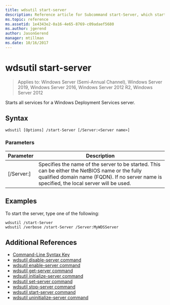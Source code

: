 ```yaml
---
title: wdsutil start-server
description: Reference article for Subcommand start-Server, which starts all services for a Windows Deployment Services server.
ms.topic: reference
ms.assetid: 1e4343e2-0a16-4e65-8769-c09adaef5680
ms.author: jgerend
author: JasonGerend
manager: mtillman
ms.date: 10/16/2017
---
```

# wdsutil start-server

> Applies to: Windows Server (Semi-Annual Channel), Windows Server 2019, Windows Server 2016, Windows Server 2012 R2, Windows Server 2012

Starts all services for a Windows Deployment Services server.

## Syntax
```
wdsutil [Options] /start-Server [/Server:<Server name>]
```
### Parameters
|Parameter|Description|
|-------|--------|
|[/Server:<Server name>]|Specifies the name of the server to be started. This can be either the NetBIOS name or the fully qualified domain name (FQDN). If no server name is specified, the local server will be used.|
## Examples
To start the server, type one of the following:
```
wdsutil /start-Server
wdsutil /verbose /start-Server /Server:MyWDSServer
```
## Additional References
- [Command-Line Syntax Key](command-line-syntax-key.md)
- [wdsutil disable-server command](wdsutil-disable-server.md)
- [wdsutil enable-server command](wdsutil-enable-server.md)
- [wdsutil get-server command](wdsutil-get-server.md)
- [wdsutil initialize-server command](wdsutil-initialize-server.md)
- [wdsutil set-server command](wdsutil-set-server.md)
- [wdsutil stop-server command](wdsutil-stop-server.md)
- [wdsutil start-server command](wdsutil-start-server.md)
- [wdsutil uninitialize-server command](wdsutil-uninitialize-server.md)
